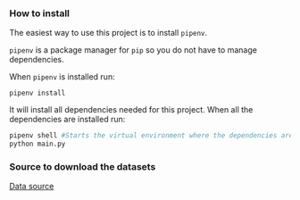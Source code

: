 ### How to install
The easiest way to use this project is to install `pipenv`.

`pipenv` is a package manager for `pip` so you do not have to manage dependencies.

When `pipenv` is installed run:
```
pipenv install
```
It will install all dependencies needed for this project. When all the dependencies are installed run:
```bash
pipenv shell #Starts the virtual environment where the dependencies are installed and the Python version is specified
python main.py
```

### Source to download the datasets
[Data source](http://networksciencebook.com/translations/en/resources/data.html)
